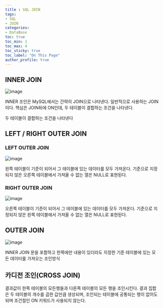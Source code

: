 ```yaml
---
title : SQL JOIN
tags:
- SQL
- JOIN
categories:
- DataBase
toc: true
toc_min: 1
toc_max: 4
toc_sticky: true
toc_label: "On This Page"
author_profile: true
---
```


## INNER JOIN

![image](https://user-images.githubusercontent.com/44635266/67620602-a79b9780-f843-11e9-8332-1fe6b808df5c.png)

INNER 조인은 MySQL에서는 간략히 JOIN으로 나타낸다. 일반적으로 사용하는 JOIN 이다. 핵심은 JOIN뒤에 ON인데, 두 테이블이 결합하는 조건을 나타낸다. 

두 테이블이 결합하는 조건을 나타낸다

## LEFT / RIGHT OUTER JOIN

### LEFT OUTER JOIN

![image](https://user-images.githubusercontent.com/44635266/67620603-a9655b00-f843-11e9-97a6-34053a6becce.png)

왼쪽 테이블이 기준이 되어서 그 테이블에 있는 데이터를 모두 가져온다. 기준으로 지정되지 않은 오른쪽 테이블에서 가져올 수 없는 열은 NULL로 표현된다.

### RIGHT OUTER JOIN

![image](https://user-images.githubusercontent.com/44635266/67620604-a9fdf180-f843-11e9-9278-2dc99d1096a4.png)

오른쪽 테이블이 기준이 되어서 그 테이블에 있는 데이터를 모두 가져온다. 기준으로 지정되지 않은 왼쪽 테이블에서 가져올 수 없는 열은 NULL로 표현된다.

## OUTER JOIN

![image](https://user-images.githubusercontent.com/44635266/67620605-abc7b500-f843-11e9-8773-b1e609e8fda5.png)


INNER JOIN 문을 포함하고 한쪽에만 내용이 있더라도 지정한 기준 테이블에 있는 모든 데이터를 가져오는 조인방식

## 카디전 조인(CROSS JOIN)

결과값이 한쪽 테이블의 모든행들과 다른쪽 테이블의 모든 행을 조인시킨다.
결과 집합은 두 테이블의 개수를 곱한 값만큼 생성되며, 조인되는 테이블에 공통되는 행이 없어도 되며 조건절인 ON 키워드가 사용되지 않는다.

